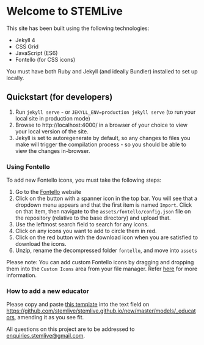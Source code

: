 # Welcome to STEMLive

This site has been built using the following technologies:

- Jekyll 4
- CSS Grid
- JavaScript (ES6)
- Fontello (for CSS icons)

You must have both Ruby and Jekyll (and ideally Bundler) installed to set up locally.

## Quickstart (for developers)

1. Run `jekyll serve` - or `JEKYLL_ENV=production jekyll serve` (to run your local site in production mode)
2. Browse to http://localhost:4000/ in a browser of your choice to view your local version of the site.
3. Jekyll is set to autoregenerate by default, so any changes to files you make will trigger the compilation process - so you should be able to view the changes in-browser.

### Using Fontello

To add new Fontello icons, you must take the following steps:

1. Go to the [Fontello](http://fontello.com/) website
2. Click on the button with a spanner icon in the top bar. You will see that a dropdown menu appears and that the first item is named `Import`. Click on that item, then navigate to the `assets/fontello/config.json` file on the repository (relative to the base directory) and upload that.
3. Use the leftmost search field to search for any icons.
4. Click on any icons you want to add to circle them in red.
5. Click on the red button with the download icon when you are satisfied to download the icons.
6. Unzip, rename the decompressed folder `fontello`, and move into `assets`

Please note: You can add custom Fontello icons by dragging and dropping them into the `Custom Icons` area from your file manager. Refer [here](https://github.com/fontello/fontello/wiki/How-to-use-custom-images) for more information.

### How to add a new educator

Please copy and paste [this template](https://raw.githubusercontent.com/STEMLive/stemlive.github.io/master/models/templates/EDUCATOR.md) into the text field on https://github.com/stemlive/stemlive.github.io/new/master/models/_educators, amending it as you see fit.

All questions on this project are to be addressed to [enquiries.stemlive@gmail.com](mailto:enquiries.stemlive@gmail.com).
